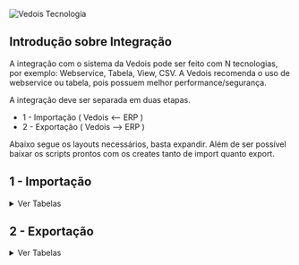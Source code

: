 ![Vedois Tecnologia](http://vedois.com.br/site/wp-content/uploads/2018/04/logovedoispreto3.png)

Introdução sobre Integração
-------------------------------

A integração com o sistema da Vedois pode ser feito com N tecnologias, por exemplo:
Webservice, Tabela, View, CSV. A Vedois recomenda o uso de webservice ou tabela, pois possuem melhor performance/segurança.

A integração deve ser separada em duas etapas.
  * 1 - Importação ( Vedois <-- ERP )
  * 2 - Exportação ( Vedois --> ERP )
  
Abaixo segue os layouts necessários, basta expandir.
Além de ser possível baixar os scripts prontos com os creates tanto de import quanto export.


1 - Importação
-------------------------------

<details>
 <summary>Ver Tabelas</summary>
 
 **Sistema: Vedois-OEE** <br>
 **Atualizado em: 22/12/2020**


 
   <summary>Nome da Tabela = IMPORTMAQUINA </summary>
	<h4>Tabela responsável pelo cadastro dos centros de recurso.</h4>

 |Coluna|Tipo de dado|Tamanho|Obs|Descrição|
 |-------------|-------------|-------------|-------------|-------------|
 | **empresa** | Integer |  | default=1 | Código da Empresa |
 | **codigo** |	Varchar | max_length=30 |  | Código da máquina |
 | descricao | Varchar | max_length=128 |  | Descrição da máquina |
 | grupo | Varchar | max_length=32 |  | Nome do grupo de máquinas, associando com a ImportGrupoMaquina |	
 | ativa |	BooleanField |		|default=False|Define se a máquina está ativa/inativa|
 | status_imp | Varchar | max_length=1 | 'N'=new, 'U'=update, 'I'=integrated | Define status da linha, caso for importação por tabela. |



  <summary>Nome da Tabela = IMPORTGRUPOMAQUINA </summary>
 <h4>Tabela responsável por criar grupos de máquinas, para facilitar a consulta de duas ou mais máquinas em relatórios, índices, entre outros.</h4>

 |Coluna|Tipo de dado|Tamanho|Obs|Descrição|
 |-------------|-------------|-------------|-------------|-------------|
 | **nome** | Varchar | max_length=32 |  | Nome do grupo de máquinas |
 | descricao | Varchar | max_length=128 |  | Descrição completa do grupo |
 | status_imp | Varchar | max_length=1 | 'N'=new, 'U'=update, 'I'=integrated | Define status da linha, caso for importação por tabela. |





  <summary>Nome da Tabela = IMPORTOPERADOR</summary>
	<h4>Tabela responsável por cadastrar os operadores que irão utilizar os terminais.</h4>

 |Coluna        |Tipo de dado   |Tamanho         |Obs		                     |Descrição    |
 |--------------|---------------|----------------|-----------------------------------|-------------|
 | **empresa**	| Integer 	| default=1 	 |  					| Código da empresa |
 | **codigo**	| Varchar 	| max_length=30	 |  				| Código do operador |
 | nome 	| Varchar 	| max_length=128 |  				| Nome do operador |
 | ativo 	| BooleanField 	|  		 | default=True 		| Define ativo/inativo |
 | status_imp 	| Varchar	| max_length=1 	 | 'N'=new,<br>'U'=update,<br>'I'=integrated | Define status da linha, caso for importação por tabela.|
 




  <summary>Nome da Tabela = IMPORTMOTIVOPARADA </summary>
 <h4>Tabela responsável por cadastrar os motivos de parada de máquina, como por exemplo manutenção mecânica, elétrica, entre outros.</h4>

 |Coluna        |Tipo de dado   |Tamanho         |Obs		                     |Descrição    |
 |--------------|---------------|----------------|-----------------------------------|-------------|
 | **empresa**	|Integer	|default=1       |                                   |Código da empresa|
 | **codigo**	|Varchar        |max_length=30	 |                                   |Código da parada|
 | descricao	|Varchar	|max_length=128  |                                   |Descrição da parada|
 | abreviacao	|Varchar	|max_length=16   |blank=True                         |Abreviação da parada|
 | senha        |Varchar	|max_length=32   |blank=True                         |Se não tiver senha, manter vazio. Se usar algum valor, ele será solicitado para confirmar a parada. Muito usado para mecânicos/eletricistas, onde apenas estes profissionais podem inserir determinadas paradas.|
 | cor	        |RGBColorField	|		 |blank=True,<br> null=True              |Exemplo: ‘#ffffff’ = branco|
 | **ativa**	|BooleanField	|		 |default=True                       |Define ativo/inativo|
 | status_imp	|Varchar	|max_length=1    |'N'=new,<br>'U'=update,<br>'I'=integrated|Define status da linha, caso for importação por tabela.|
 



 <summary>Nome da Tabela = IMPORTMOTIVOREFUGO</summary>
<h4>Tabela responsável por cadastrar os motivos de refugo/apara que acontecem durante o processo produtivo.</h4>
	
|Coluna         |Tipo de dado  |Tamanho         |Obs		                     |Descrição    |
|---------------|--------------|----------------|------------------------------------|-------------|
|**empresa**        |Integer       |		|default=1			     |Código da empresa|
|**codigo**		|Varchar       |max_length=30	|				     |Código do refugo|
|descricao	|Varchar       |max_length=128	|				     |Descrição do refugo|
|status_imp	|Varchar       |max_length=1	|'N'=new,<br>'U'=update,<br>'I'=integrated  |Define status da linha, caso for importação por tabela.|
 



 <summary>Nome da Tabela = IMPORTPRODUTO</summary>
<h4>São cadastrados os produtos, para posterior associar às ordens de produção.</h4>
 
|Coluna         |Tipo de dado  |Tamanho         |Obs		                     |Descrição    |
|---------------|--------------|----------------|------------------------------------|-------------|
|**empresa**	|Integer       |		|default=1				|Código da empresa|
|**codigo**		|Varchar       |max_length=30	|					|Código do produto|
|descricao	|Varchar       |max_length=128	|					|Descrição do produto|
|status_imp	|Varchar       |max_length=1	|'N'=new,<br>'U'=update,<br>'I'=integrated	|Define status da linha, caso for importação por tabela.|
 


<summary>Nome da Tabela = IMPORTFERRAMENTA</summary>
<h4>Ferramentas definem quanto deve-se incrementar a cada pulso de máquina. Utilizando uma injetora como exemplo, uma ferramenta seria o molde. Pois determinado
molde, produz N peças a cada ciclo, com um tempo estimado de 30 segundos por exemplo.
Para maquinas lineares, na maioria das vezes essa tabela não é utilizada na importação.</h4>
 
|Coluna                   |Tipo de dado |Tamanho           		|Obs		                    |Descrição    |
|-------------------------|-------------|-------------------------------|-----------------------------------|-------------|
|**empresa**		  |Integer	|				|				    |Código da empresa|
|**codigo**			  |Varchar	|max_length=30			|				    |Código da ferramenta|
|descricao		  |Varchar	|max_length=128			|				    |Descrição da ferramenta|
|coeficiente_multiplicacao|DecimalField	|max_digits=20,<br>decimal_places=10|				    |Número de peças incrementadas à cada ciclo de máquina. Por exemplo número de cavidades quando for injetora.|
|depreciacao		  |DecimalField |max_digits=20,<br>decimal_places=10|				    |O valor padrão é 0. Quando se tem um molde que uma cavidade está danificada, deve-se enviar a quantidade danificada nesta coluna.|
|**tempo_ciclo**		  |Integer	|				|				    |Define tempo padrão da ferramenta, ou seja, ciclo padrão. O valor é milissegundo. 10 segundos = 10.000|
|limite_ciclo		  |Integer	|				|				    |Este limite da uma “tolerância” ao tempo normal de ciclo, como no exemplo acima usei o valor 10.000. Se eu quiser dar 30 segundos de tolerância, utilizo o valor 40.000.|
|limite_parada		  |Integer	|				|				    |Este campo substitui o tempo_ciclo quando usado um modo exclusivo para usinagem, geralmente Tornos CNC.|
|status_imp		  |Varchar	|max_length=1			|'N'=new,<br>'U'=update,<br>'I'=integrated|Define status da linha, caso for importação por tabela.|


  <summary>Nome da Tabela = IMPORTFERRAMENTAPRODUTO</summary>
 <h4>Esta tabela é usada quando não há ImportFerramenta. A diferenciação das tabelas é que uma associa por códigos, esta utiliza cinco campos (empresa, maquina, produto,
 derivação e codigo_operacao).
 Com isso é possível aumentar o nível de detalhe em relação a tempo de ciclo. Pois pode-se ter um produto que é produzido com tempo X em uma máquina e tempo Y em
 outra.</h4>


|Coluna                   |Tipo de dado |Tamanho           		|Obs		                    |Descrição    |
|-------------------------|-------------|-------------------------------|-----------------------------------|-------------|
|**empresa**		  |Integer	|				|default=1			    		|Código da empresa|
|**maquina**		  |Varchar	|max_length=30			|				    		|Código de maquina|
|**produto**		  |Varchar	|max_length=30			|				    		|Código de produto|
|**derivacao**		  |Varchar	|max_length=30			|				    		|Derivação do produto|
|**codigo_operacao**	  |Varchar	|max_length=30			|				    		|Código da operação|
|descricao		  |Varchar	|max_length=128			|				    		|Descrição da Ferramenta|
|coeficiente_multiplicacao|DecimalField	|max_digits=20,<br>decimal_places=10|				    		|Número de peças incrementadas à cada ciclo de máquina.Por exemplo número de cavidades quando for injetora.|
|depreciacao		  |DecimalField	|max_digits=20,<br>decimal_places=10|default = 0			    	|O valor padrão é 0. Quando se tem um molde que uma cavidade está danificada, deve-se enviar a quantidade danificada nesta coluna.|
|tempo_ciclo		  |Integer	|				|				    		|Define tempo padrão da ferramenta, ou seja, ciclo padrão.O valor é milissegundo. 10 segundos = 10.000|
|limite_ciclo		  |Integer	|				|				   		|Este limite da uma “tolerância” ao tempo normal de ciclo,como no exemplo acima usei o valor 10.000. Se eu quiser dar 30 segundos de tolerância, utilizo o valor 40.000.|
|limite_parada		  |Integer	|				|				   		|Este campo substitui o tempo_ciclo quando usado um modo exclusivo para usinagem, geralmente Tornos CNC.|
|situacao		  |Integer	|				|default=0			    		||
|status_imp		  |Varchar	|max_length=1			|'N'=new,<br>'U'=update,<br>'I'=integrated	|Define status da linha, caso for importação por tabela.|


 <summary>Nome da Tabela = IMPORTOP</summary>
<h4>Tabela responsável pelas ordens de produção.</h4>

|Coluna         |Tipo de dado   |Tamanho         		|Obs		                     |Descrição    |
|---------------|---------------|-------------------------------|------------------------------------|-------------|
|**empresa**	|Integer	|				    |default=1			     		|Código da empresa|
|**origem**		|Varchar	|max_length=30			    |default='0'			     	|Código da origem|
|**codigo**		|Varchar	|max_length=30			    |				     		|Código da ordem|
|descricao	|Varchar	|max_length=128			    |blank=True,<br> null=True		     	|Descrição da ordem|
|**produto**	|Varchar	|max_length=30			    |blank=True,<br> null=True		     	|Código do produto|
|derivacao	|Varchar	|max_length=30			    |blank=True,<br> null=True		     	|Derivação do produto|
|pedido		|Integer	|				    |default=1,<br>blank=True,<br> null=True    |Número do pedido|
|unidade_medida |Varchar	|max_length=128			    |default="PC",<br>blank=True,<br>null=True  |Unidade de medida, ex: pc, metros|
|nome_cliente	|Varchar	|max_length=128			    |default="", <br>blank=True, null=True   	|Nome do cliente|
|quantidade	|DecimalField	|max_digits=20,<br>decimal_places=10|default=1			     		|Quantidade prevista da ordem|
|master_op	|Varchar	|max_length=30			    |null=True,<br> blank=True		     	|A coluna master_op é usada para realizar agrupamento de ordens de produção. Esta necessidade é quando a máquina produz mais de um produto ao mesmo tempo.|
|fracao_master	|DecimalField	|max_digits=10,<br>decimal_places=9 |default=1			     		|E a fracao_master irá determinar o percentual de produção que deve ser distribuído entre as OPs do agrupamento. Se por exemplo eu tenho um ciclo que sai 10 unidades, e eu queira distribuir 4 para uma ordem e 6 para outra, devo utilizar os valores: 0,4 e 0,6 respectivamente.|
|data_limite	|DateTimeField	|				    |null=True,<br> blank=True		     	|Data limite e prioridade são preferencias para|
|prioridade	|DecimalField	|max_digits=20,<br>decimal_places=10|default=1			     		|distribuição das ordens no modulo planejamento.|
|status_imp	|Varchar	|max_length=1			    |'N'=new,<br> 'U'=update,<br> 'I'=integrated|Define status da linha, caso for importação por tabela.|


 <summary>Nome da Tabela = IMPORTSEQUENCIAPRODUCAO</summary>
<h4>Tabela responsável por concentrar as sequencias de produção, também conhecidas como roteiros, atividades, entre outros.</h4>

|Coluna         |Tipo de dado  |Tamanho         |Obs		                     |Descrição    |
|---------------|--------------|----------------|------------------------------------|-------------|
|**empresa**	     |Integer	|		|default=1				|Código da empresa|
|**origem**		     |Varchar	|max_length=30	|default='0'				|Código da origem|
|**codigo**		     |Varchar	|max_length=30	|					|Código da Ordem|
|**sequencia**	     |Integer	|		|					|Sequência do Roteiro|
|**estagio**	     |Integer	|		|					|Codigo do estagio|
|**maquina**	     |Varchar	|max_length=30	|blank=True,<br> null=True		|Codigo da maquina|
|ferramenta	     |Varchar	|max_length=30	|blank=True,<br> null=True		|Codigo da ferramenta|
|codigo_operacao     |Varchar	|max_length=30	|blank=True,<br> null=True		|Código da operacao|
|quantidade	     |DecimalField|max_digits=20,<br>decimal_places=10|			|Quantidade prevista|
|taxa_de_conversao   |Integer   |               |			                |taxa de conversão usado para caso a unidade de medida seja M².|
|unidade_medida	     |Varchar|max_digits=128,<br>default="PC"|blank=True, null=True	|Unidade de medida da sequencia, Exemplo: PC(peça), M² (metro quadrado)|
|data_prevista_inicio|DateTimeField|		|blank=True,<br> null=True		|Data prevista de inicio|
|data_prevista_fim   |DateTimeField|		|blank=True,<br> null=True		|Data prevista de termino|
|setup_previsto	     |BigInteger|		|default=0				|Tempo de setup em segundos|
|tempo_previsto	     |BigInteger|		|default=0				|Tempo de produção em segundos|
|status_imp	     |Varchar|max_length=1	|'N'=new,<br>'U'=update,<br>'I'=integrated|Define status da linha, caso for importação por tabela.|


<details>
 <summary>Consumo de Componente</summary>

<summary>Nome da Tabela = IMPORTCOMPONENTESIMPORTADOS</summary>
<h4>Tabela responsável por cadastrar os componentes que não são gerados pelo terminal, por exemplo a compra de bobinas de terceiros, etc.</h4>

|Coluna         |Tipo de dado   |Tamanho        |Obs		                     		|Descrição    |
|---------------|---------------|---------------|-----------------------------------------------|-------------|
|codigo		|Varchar	|max_length=30  |						|Código do componente|
|derivacao	|Varchar	|max_length=30  |						|Código da Derivação do Componente|
|lote		|Varchar	|max_length=30  |blank=True,<br> null=True			|Código do Lote do Componente|
|codigo_etiqueta|Varchar	|max_length=30  |						|Código que identifica o componente|
|tipo_etiqueta	|Varchar	|max_length=30  |null=True,<br> blank=True			|Define o tipo do componente|
|lote_etiqueta	|Varchar	|max_length=30  |null=True,<br> blank=True			|Lote do componente|
|empresa	|Integer	|		|default=1,<br> blank=True,<br> null=True	|Código da empresa|
|origem		|Varchar	|max_length=30  |default=0,<br> blank=True,<br> null=True	|Código da origem|
|op		|Varchar	|		|blank=True,<br> null=True			|Código da ordem|
|master_op	|Varchar	|max_length=30  |blank=True<br>, null=True			|A coluna master_op é usada para realizar agrupamento de ordens de produção|
|estagio	|Integer	|		|default=0<br>,blank=True,<br> null=True	|Código do estágio|
|maquina	|Varchar	|max_length=30  |null=True,<br> blank=True			|Código da máquina|
|operador	|Varchar	|max_length=30  |null=True,<br> blank=True			|Código do operador|
|pedido		|Integer	|		|default=0,<br> blank=True,<br> null=True	|Número do pedido|
|descricao	|Varchar	|max_length=128 |null=True,<br> blank=True			|Descrição|
|versao		|Varchar	|max_length=5   |null=True,<br> blank=True			|Versão do componente|
|dimensao	|Varchar	|max_length=30  |null=True,<br> blank=True			||
|data_fabricacao|DateTimeField	|	        |null=True,<br> blank=True			|Data de fabricação|
|validade	|Varchar	|max_length=5   |null=True,<br> blank=True			||
|componente_origem|Varchar	|	        |						||
|quantidade	|DecimalField	|max_length=20  |decimal_places=10,<br> default=0		|Quantidade do componente em metros|
|quantidade_estornada|DecimalField|max_length=20|decimal_places=10,<br> default=0		||
|peso		|DecimalField	|max_length=20  |decimal_places=10,<br> default=0		|Peso do componente|
|taxa_de_conversao|DecimalField	|max_length=20  |decimal_places=10,<br> default=1		|Se não preenchido, calculamos com base na quantidade e peso recebidos|
|tara		|DecimalField	|max_length=20  |decimal_places=10,<br> default=1		|Tara do componente|
|volumes	|Integer	|		|default=0     					|Quantidade de volumes|
|uso		|Varchar	|max_length=5   |Default=N,<br> null=True,<br> blank=True	|N = novo, F = Fechado.|
|situacao	|Varchar	|max_length=1   |Default=A,<br> null=True,<br> blank=True	||
|tipo		|Varchar	|max_length=5   |Default=P,<br> null=True,<br> blank=True	|1 = Bobina, 3 = Tinta, 5 = Insumo|
|unidade	|Varchar	|max_length=5   |Default=PC, null=True, blank=True		|Unidade de medida, ex: KG|
|reg		|Integer	|	        |default=0,<br> blank=True,<br> null=True	||
|controle	|Integer	|	        |default=0,<br> blank=True,<br> null=True	||
|status_imp	|Varchar	|max_length=1   |'N'=new,<br>'U'=update,<br>'I'=integrated	|Define status da linha, caso for importação por tabela.|


 <summary>Nome da Tabela = IMPORTCOMPONENTESOP</summary>
<h4>Tabela responsável por autorizar os produtos que podem ser consumidos em determinadas Ordens</h4>

|Coluna         |Tipo de dado  |Tamanho         |Obs		                     |Descrição    |
|---------------|--------------|----------------|------------------------------------|-------------|
|empresa		|Integer		|					|default=1,<br> blank=True,<br> null=True|Código da empresa|
|origem			|Varchar		|max_length=30				|default=0				 |Código da origem|
|op			|Varchar		|max_length=30				|default=0				 |Código da ordem|
|estagio		|Integer		|					|default=0				 |Código do estágio|
|identificador		|Integer		|					|default=0				 |Sequência do componente|
|maquina		|Varchar		|max_length=30				|					 |Código da máquina|
|codigo_componente	|Varchar		|max_length=32				|					 |Código do produto que vai ser consumido|
|derivacao_componente	|Varchar		|max_length=32				|blank=True,<br> null=True		 |Versão do produto que vai ser consumido|
|tipo			|Varchar		|max_length=5				|blank=True,<br> null=True		 |Tipo do componente. Ex: T = Tinta, B = Bobina, etc.|
|quantidade_prevista	|DecimalField		|max_digits=20,<br>decimal_places=10	|default=0				 |Quantidade prevista que será consumida|
|quantidade_reservada	|DecimalField		|max_digits=20,<br>decimal_places=10	|default=0				 |Quantidade que poderá ser consumida a mais que a prevista|
|status_imp		|Varchar		|max_length=1				|'N'=new,<br>'U'=update,<br>'I'=integrated|Define status da linha, caso for importação por tabela.|

</details>

</details>




2 - Exportação
-------------------------------

<details>
 <summary>Ver Tabelas</summary>
 
 **Sistema: Vedois-OEE** <br>
 **Atualizado em: 16/12/2020**<br>


  <summary>Nome da Tabela = EXPORTPRODUCAO</summary><br>

   **OBS**:Necessário criar SEQUENCE: <br>
   <br>
  **-- PostgreSQL <br>**
    CREATE SEQUENCE exportproducao_id_seq<br>
      START WITH 1<br>
      INCREMENT BY 1<br>
      NO MINVALUE<br>
      NO MAXVALUE<br>
      CACHE 1;<br>

  **-- SQL Server 2012 <br>**
    CREATE SEQUENCE exportproducao_id_seq<br>
      START WITH 1<br>
      INCREMENT BY 1 ;<br>
      NO MINVALUE<br>
      NO MAXVALUE<br>
      CACHE 1;<br>
      SELECT next value for exportproducao_id_seq<br>
      <br>


|Coluna|Tipo de dado|Tamanho|Obs|Descrição|
|-------------|-------------|-------------|-------------|
| id | IntegerField |  | primary_key=True | id criado sequencial
| data_geracao | DateTimeField |  | blank=True, null=True | data no momento do envio do dado.
| empresa | IntegerField |  | blank=True, null=True |
| origem | Varchar | max_length=30 | blank=True, null=True |
| op | Varchar | max_length=30 | blank=True, null=True |
| estagio | IntegerField |  | blank=True, null=True |
| sequencia_producao | IntegerField |  | blank=True, null=True |
| produto | Varchar | max_length=30 | blank=True, null=True |
| maquina | Varchar | max_length=30 | blank=True, null=True |
| grupomaquina | Varchar | max_length=30 | blank=True, null=True |
| ferramenta | Varchar | max_length=30 | blank=True, null=True |
| operador | Varchar | max_length=30 | blank=True, null=True |
| turno | IntegerField |  | blank=True, null=True |
| reg | IntegerField |  | default=0, blank=True, null=True | esse campo é responsavel por saber o "status" do evento, como reg = 2 enviado ou 5 erro.
| inicio | DateTimeField |  | blank=True, null=True | inicio do evento
| fim |  | DateTimeField | blank=True, null=True | fim do evento
| duracao | IntegerField |  |  | duracao do evento fim - inicio
| codigo_lote | Varchar | max_length=32 | default="", blank=True, null=True | Caso o cliente tenha essa informação o campo é alimentado
| quantidade | DecimalField | max_digits=20, decimal_places=10 | default=0 |
| quantidade2 | DecimalField | max_digits=20, decimal_places=10 | default=0 |
| quantidade3 | DecimalField | max_digits=20, decimal_places=10 | default=0 |
| taxa_de_conversao | DecimalField | max_digits=20, decimal_places=10 | default=1 |

  <summary>Nome da Tabela = EXPORTREFUGO</summary><br>

   **OBS**:Necessário criar SEQUENCE: <br>
   <br>
  **-- PostgreSQL<br>**
    CREATE SEQUENCE exportrefugo_id_seq<br>
      START WITH 1<br>
      INCREMENT BY 1<br>
      NO MINVALUE<br>
      NO MAXVALUE<br>
      CACHE 1;<br>

  **-- SQL Server 2012<br>**
    CREATE SEQUENCE exportrefugo_id_seq<br>
      START WITH 1<br>
      INCREMENT BY 1<br>
      NO MINVALUE<br>
      NO MAXVALUE<br>
      CACHE 1;<br>
      SELECT next value for exportrefugo_id_seq<br>
      <br>


|Coluna|Tipo de dado|Tamanho|Obs|
|-------------|-------------|-------------|-------------|
| id | IntegerField |  | primary_key=True | id criado sequencial
| data_geracao | DateTimeField |  | blank=True, null=True | data no momento do envio do dado.
| empresa | IntegerField |  | blank=True, null=True |
| origem | Varchar | max_length=30 | blank=True, null=True |
| op | Varchar | max_length=30 | blank=True, null=True |
| estagio | IntegerField |  | blank=True, null=True |
| sequencia_producao | IntegerField |  | blank=True, null=True |
| produto | Varchar | max_length=30 | blank=True, null=True |
| maquina | Varchar | max_length=30 | blank=True, null=True |
| grupomaquina | Varchar | max_length=30 | blank=True, null=True |
| ferramenta | Varchar | max_length=30 | blank=True, null=True |
| operador | Varchar | max_length=30 | blank=True, null=True |
| turno | IntegerField |  | blank=True, null=True |
| reg | IntegerField |  | default=0, blank=True, null=True | Esse campo é responsavel por saber o "status" do evento, como reg = 2 enviado ou 5 erro.
| horario | DateTimeField |  | blank=True, null=True | Horario do apontamento de refugo.
| motivo | Varchar | max_length=30 | blank=True, null=True |
| codigo_lote | Varchar | max_length=32 | default="", blank=True | Caso o cliente tenha essa informação o campo é alimentado
| quantidade | DecimalField | max_digits=20, decimal_places=10 |  |
| quantidade2 | DecimalField | max_digits=20, decimal_places=10 | default=0 |
| quantidade3 | DecimalField | max_digits=20, decimal_places=10 | default=0 |
| taxa_de_conversao | DecimalField | max_digits=20, decimal_places=10 | default=1 |
| classificacao | Varchar | max_length=30 | blank=True, null=True |
| etapa_causa | Varchar | max_length=30 | blank=True, null=True |
| maquina_causa | Varchar | max_length=30 | blank=True, null=True |


  <summary>Nome da Tabela = EXPORTPARADA</summary><br>

   **OBS**:Necessário criar SEQUENCE: <br>
   <br>
  **-- PostgreSQL<br>**
    CREATE SEQUENCE exportparada_id_seq<br>
      START WITH 1<br>
      INCREMENT BY 1<br>
      NO MINVALUE<br>
      NO MAXVALUE<br>
      CACHE 1;<br>

  **-- SQL Server 2012<br>**
    CREATE SEQUENCE exportparada_id_seq<br>
      START WITH 1<br>
      INCREMENT BY 1<br>
      NO MINVALUE<br>
      NO MAXVALUE<br>
      CACHE 1;<br>
      SELECT next value for exportparada_id_seq<br>
      <br>


|Coluna|Tipo de dado|Tamanho|Obs|
|-------------|-------------|-------------|-------------|
| id | IntegerField |  | primary_key=True |
| data_geracao | DateTimeField |  | blank=True, null=True |
| empresa | IntegerField |  | blank=True, null=True |
| origem | Varchar | max_length=30 | blank=True, null=True |
| op | Varchar | max_length=30 | blank=True, null=True |
| estagio | IntegerField |  | blank=True, null=True |
| sequencia_producao | IntegerField |  | blank=True, null=True |
| produto | Varchar | max_length=30 | blank=True, null=True |
| maquina | Varchar | max_length=30 | blank=True, null=True |
| grupomaquina | Varchar | max_length=30 | blank=True, null=True |
| ferramenta | Varchar | max_length=30 | blank=True, null=True |
| operador | Varchar | max_length=30 | blank=True, null=True |
| turno | IntegerField |  | blank=True, null=True |
| reg | IntegerField |  | default=0, blank=True, null=True | Esse campo é responsavel por saber o "status" do evento, como reg = 2 enviado ou 5 erro.
| inicio | DateTimeField |  | blank=True,<br> null=True |
| fim |  | DateTimeField | blank=True,<br> null=True |
| duracao | BigIntegerField |  |  |
| motivo | Varchar | max_length=30 | blank=True, null=True |
| setup | BooleanField | BooleanField | default=False |

  <summary>Nome da Tabela = EXPORTCOMPONENTE</summary><br>

   **OBS**:Necessário criar SEQUENCE: <br>
   <br>
  **-- PostgreSQL<br>**
    CREATE SEQUENCE exportcomponente_id_seq<br>
      START WITH 1<br>
      INCREMENT BY 1<br>
      NO MINVALUE<br>
      NO MAXVALUE<br>
      CACHE 1;<br>

  **-- SQL Server 2012<br>**
    CREATE SEQUENCE exportcomponente_id_seq<br>
      START WITH 1<br>
      INCREMENT BY 1<br>
      NO MINVALUE<br>
      NO MAXVALUE<br>
      CACHE 1;<br>
      SELECT next value for exportcomponente_id_seq<br>
      <br>


|Coluna|Tipo de dado|Tamanho|Obs|
|-------------|-------------|-------------|-------------|
| id | IntegerField |  | primary_key=True |
| data_geracao | DateTimeField |  | blank=True, null=True |
| empresa | IntegerField |  | blank=True, null=True |
| origem | Varchar | max_length=30 | blank=True, null=True |
| op | Varchar | max_length=30 | blank=True, null=True |
| estagio | IntegerField |  | blank=True, null=True |
| sequencia_producao | IntegerField |  | blank=True, null=True |
| produto | Varchar | max_length=30 | blank=True, null=True |
| maquina | Varchar | max_length=30 | blank=True, null=True |
| grupomaquina | Varchar | max_length=30 | blank=True, null=True |
| ferramenta | Varchar | max_length=30 | blank=True, null=True |
| operador | Varchar | max_length=30 | blank=True, null=True |
| turno | IntegerField |  | blank=True, null=True |
| reg | IntegerField |  | default=0, blank=True, null=True | Esse campo é responsavel por saber o "status" do evento, como reg = 2 enviado ou 5 erro.
| codigo | Varchar | max_length=32 |  |
| versao | Varchar | max_length=64 | blank=True, null=True |
| descricao | Varchar | max_length=64 | blank=True, null=True |
| codigo_barras | Varchar | max_length=64 |  |
| tipo | Varchar | max_length=2 | L=lote+largura+espessura, M=massa,T=tinta, B=bobina |
| lote | Varchar | max_length=32 | blank=True, null=True |
| quantidade | DecimalField | max_digits=20, decimal_places=10 | default=0 |
| atributo | DecimalField | max_digits=20, decimal_places=10 | default=0 |
| atributo2 | DecimalField | max_digits=20, decimal_places=10 | default=0 |
| atributo3 | DecimalField | max_digits=20, decimal_places=10 | default=0 |
| taxa_de_conversao | DecimalField | max_digits=20, decimal_places=10 | default=1 |
| inicio | DateTimeField |  | blank=True, null=True |

</details>
